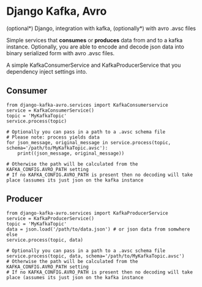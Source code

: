 Django Kafka, Avro
==================

(optional*) Django, integration with kafka, (optionally*) with avro .avsc files

Simple services that __consumes__ or __produces__ data from and to a kafka instance.
Optionally, you are able to encode and decode json data into binary serialized form with avro .avsc files.

A simple KafkaConsumerService and KafkaProducerService that you dependency inject settings into.

Consumer
--------

```
from django-kafka-avro.services import KafkaConsumerservice
service = KafkaConsumerService()
topic = 'MyKafkaTopic'
service.process(topic)

# Optionally you can pass in a path to a .avsc schema file
# Please note: process yields data
for json_message, original_message in service.process(topic, schema='/path/to/MyKafkaTopic.avsc'):
    print((json_message, original_message))

# Otherwise the path will be calculated from the KAFKA_CONFIG.AVRO_PATH setting
# If no KAFKA_CONFIG.AVRO_PATH is present then no decoding will take place (assumes its just json on the kafka instance
```


Producer
--------

```
from django-kafka-avro.services import KafkaProducerService
service = KafkaProducerService()
topic = 'MyKafkaTopic'
data = json.load('/path/to/data.json') # or json data from somwhere else
service.process(topic, data)

# Optionally you can pass in a path to a .avsc schema file
service.process(topic, data, schema='/path/to/MyKafkaTopic.avsc')
# Otherwise the path will be calculated from the KAFKA_CONFIG.AVRO_PATH setting
# If no KAFKA_CONFIG.AVRO_PATH is present then no decoding will take place (assumes its just json on the kafka instance
```
